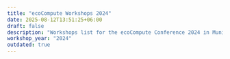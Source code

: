 ```yaml
---
title: "ecoCompute Workshops 2024"
date: 2025-08-12T13:51:25+06:00
draft: false
description: "Workshops list for the ecoCompute Conference 2024 in Munich, Germany"
workshop_year: "2024"
outdated: true
---
```

